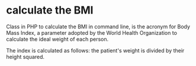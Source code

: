 # calculate the BMI

Class in PHP to calculate the BMI in command line, is the acronym for Body Mass Index, a parameter adopted by the World Health Organization to calculate the ideal weight of each person.

The index is calculated as follows: the patient's weight is divided by their height squared.